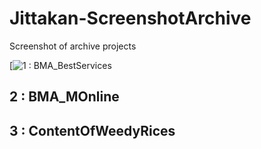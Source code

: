 # Jittakan-ScreenshotArchive

Screenshot of archive projects 

[![1 :  BMA_BestServices](https://github.com/jittakan-dev/Jittakan-ScreenshotArchive/tree/8beb9949a42fe1bb4cdad70ba632a96eaed1b400/BMA_BestServices)

## 2 :  BMA_MOnline

## 3 :  ContentOfWeedyRices
